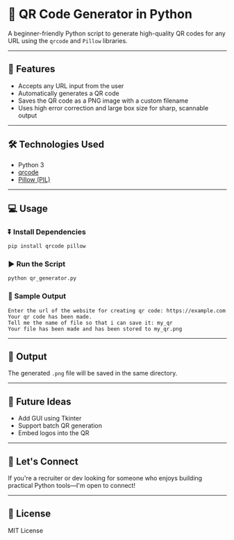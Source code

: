
# 🔲 QR Code Generator in Python

A beginner-friendly Python script to generate high-quality QR codes for any URL using the `qrcode` and `Pillow` libraries.

---

## 🚀 Features

- Accepts any URL input from the user
- Automatically generates a QR code
- Saves the QR code as a PNG image with a custom filename
- Uses high error correction and large box size for sharp, scannable output

---

## 🛠️ Technologies Used

- Python 3
- [qrcode](https://pypi.org/project/qrcode/)
- [Pillow (PIL)](https://pypi.org/project/Pillow/)

---

## 💻 Usage

### ⏬ Install Dependencies

```bash
pip install qrcode pillow
```

### ▶️ Run the Script

```bash
python qr_generator.py
```

### 🧾 Sample Output

```
Enter the url of the website for creating qr code: https://example.com
Your qr code has been made.
Tell me the name of file so that i can save it: my_qr
Your file has been made and has been stored to my_qr.png
```

---

## 📂 Output

The generated `.png` file will be saved in the same directory.

---


## 🎯 Future Ideas

- Add GUI using Tkinter
- Support batch QR generation
- Embed logos into the QR

---

## 🤝 Let's Connect

If you're a recruiter or dev looking for someone who enjoys building practical Python tools—I'm open to connect!

---

## 📜 License

MIT License
